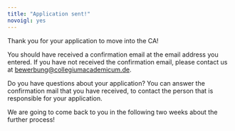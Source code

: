 ```yaml
---
title: "Application sent!"
novoigl: yes
---
```


Thank you for your application to move into the CA! 
<!-- Thank you for wanting to move into the CA, even if there are no free rooms at the moment!
We hereby add you to our mailing list of interested people.-->

You should have received a confirmation email at the email address you entered. If you have not received the confirmation email, please contact us at [bewerbung@collegiumacademicum.de](bewerbung@collegiumacademicum.de).

Do you have questions about your application? You can answer the confirmation mail that you have received, to contact the person that is responsible for your application.

We are going to come back to you in the following two weeks about the further process!

<!-- We will contact you when there are free places again.  -->
